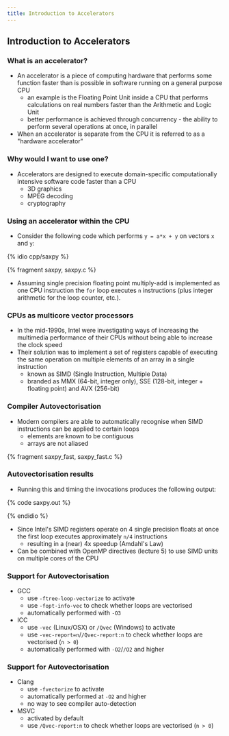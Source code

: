 ```yaml
---
title: Introduction to Accelerators
---
```


## Introduction to Accelerators


### What is an accelerator?

* An accelerator is a piece of computing hardware that performs some function faster than is possible in software running on a general purpose CPU
    - an example is the Floating Point Unit inside a CPU that performs calculations on real numbers faster than the Arithmetic and Logic Unit
    - better performance is achieved through concurrency - the ability to perform several operations at once, in parallel
* When an accelerator is separate from the CPU it is referred to as a "hardware accelerator"


### Why would I want to use one?

* Accelerators are designed to execute domain-specific computationally intensive software code faster than a CPU
    - 3D graphics
    - MPEG decoding
    - cryptography


### Using an accelerator within the CPU

* Consider the following code which performs ```y = a*x + y``` on vectors ```x``` and ```y```:

{% idio cpp/saxpy %}

{% fragment saxpy, saxpy.c %}

* Assuming single precision floating point multiply-add is implemented as one CPU instruction the ```for``` loop executes ```n``` instructions (plus integer arithmetic for the loop counter, etc.).


### CPUs as multicore vector processors

* In the mid-1990s, Intel were investigating ways of increasing the multimedia performance of their CPUs without being able to increase the clock speed
* Their solution was to implement a set of registers capable of executing the same operation on multiple elements of an array in a single instruction
    - known as SIMD (Single Instruction, Multiple Data)
    - branded as MMX (64-bit, integer only), SSE (128-bit, integer + floating point) and AVX (256-bit)


### Compiler Autovectorisation

* Modern compilers are able to automatically recognise when SIMD instructions can be applied to certain loops
    - elements are known to be contiguous
    - arrays are not aliased

{% fragment saxpy_fast, saxpy_fast.c %}


### Autovectorisation results

* Running this and timing the invocations produces the following output:

{% code saxpy.out %}

{% endidio %}

* Since Intel's SIMD registers operate on 4 single precision floats at once the first loop executes approximately ```n/4``` instructions
    - resulting in a (near) 4x speedup (Amdahl's Law)
* Can be combined with OpenMP directives (lecture 5) to use SIMD units on multiple cores of the CPU


### Support for Autovectorisation

* GCC
    - use ```-ftree-loop-vectorize``` to activate
    - use ```-fopt-info-vec``` to check whether loops are vectorised
    - automatically performed with ```-O3```
* ICC
    - use ```-vec``` (Linux/OSX) or ```/Qvec``` (Windows) to activate
    - use ```-vec-report=n```/```/Qvec-report:n``` to check whether loops are vectorised (```n > 0```)
    - automatically performed with ```-O2```/```/O2``` and higher


### Support for Autovectorisation

* Clang
    - use ```-fvectorize``` to activate
    - automatically performed at ```-O2``` and higher
    - no way to see compiler auto-detection
* MSVC
    - activated by default
    - use ```/Qvec-report:n``` to check whether loops are vectorised (```n > 0```)
